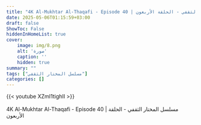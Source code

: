 ```yaml
---
title: "4K Al-Mukhtar Al-Thaqafi - Episode 40 | مسلسل المختار الثقفي - الحلقة الأربعون"
date: 2025-05-06T01:15:59+03:00
draft: false
ShowToc: False
hiddenInHomeList: true
cover:
    image: img/8.png
    alt: 'صورة'
    caption: ''
    hidden: true
summary: ""
tags: ["مسلسل المختار الثقفي"]
categories: []
---
```


{{< youtube XZmI1tighII >}}  
<br>
4K Al-Mukhtar Al-Thaqafi - Episode 40 | مسلسل المختار الثقفي - الحلقة الأربعون
